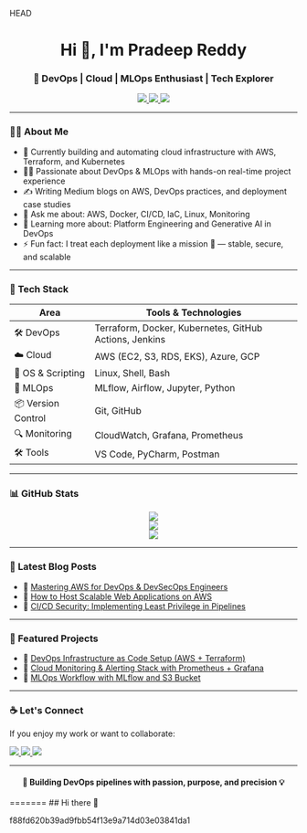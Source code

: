 HEAD

<h1 align="center">Hi 👋, I'm Pradeep Reddy</h1>
<h3 align="center">🚀 DevOps | Cloud | MLOps Enthusiast | Tech Explorer</h3>

<p align="center">
  <a href="https://www.linkedin.com/in/pradeep-reddy-869492347/" target="_blank">
    <img src="https://img.shields.io/badge/LinkedIn-Connect-blue?logo=linkedin" />
  </a>
  <a href="https://medium.com/@prc1196" target="_blank">
    <img src="https://img.shields.io/badge/Medium-Blogs-black?logo=medium" />
  </a>
  <a href="mailto:prc1196@gmail.com">
    <img src="https://img.shields.io/badge/Email-Contact-red?logo=gmail" />
  </a>
</p>

---

### 👨‍💻 About Me
- 🔭 Currently building and automating cloud infrastructure with AWS, Terraform, and Kubernetes  
- 👨‍🏫 Passionate about DevOps & MLOps with hands-on real-time project experience  
- ✍️ Writing Medium blogs on AWS, DevOps practices, and deployment case studies  
- 💬 Ask me about: AWS, Docker, CI/CD, IaC, Linux, Monitoring  
- 🌱 Learning more about: Platform Engineering and Generative AI in DevOps  
- ⚡ Fun fact: I treat each deployment like a mission 🚀 — stable, secure, and scalable  

---

### 🧰 Tech Stack

| Area | Tools & Technologies |
|------|----------------------|
| 🛠️ DevOps | Terraform, Docker, Kubernetes, GitHub Actions, Jenkins |
| ☁️ Cloud | AWS (EC2, S3, RDS, EKS), Azure, GCP |
| 📁 OS & Scripting | Linux, Shell, Bash |
| 🧠 MLOps | MLflow, Airflow, Jupyter, Python |
| 📦 Version Control | Git, GitHub |
| 🔍 Monitoring | CloudWatch, Grafana, Prometheus |
| 🛠️ Tools | VS Code, PyCharm, Postman |

---

### 📊 GitHub Stats

<p align="center">
  <img src="https://github-readme-stats.vercel.app/api?username=prc1196&show_icons=true&theme=radical" />
  <br>
  <img src="https://github-readme-streak-stats.herokuapp.com?user=prc1196&theme=radical" />
  <br>
  <img src="https://github-readme-activity-graph.cyclic.app/graph?username=prc1196&theme=github-compact" />
</p>

---

### 📝 Latest Blog Posts

- 📘 [Mastering AWS for DevOps & DevSecOps Engineers](https://medium.com/@prc1196)
- 📍 [How to Host Scalable Web Applications on AWS](https://medium.com/@prc1196)
- 🤖 [CI/CD Security: Implementing Least Privilege in Pipelines](https://medium.com/@prc1196)

---

### 🚀 Featured Projects

- 🔧 [DevOps Infrastructure as Code Setup (AWS + Terraform)](https://github.com/prc1196)
- 📡 [Cloud Monitoring & Alerting Stack with Prometheus + Grafana](https://github.com/prc1196)
- 🧪 [MLOps Workflow with MLflow and S3 Bucket](https://github.com/prc1196)

---

### ☕ Let's Connect

If you enjoy my work or want to collaborate:

<p align="left">
  <a href="https://www.linkedin.com/in/pradeep-reddy-869492347/">
    <img src="https://img.shields.io/badge/LinkedIn-Pradeep-blue?logo=linkedin" />
  </a>
  <a href="https://medium.com/@prc1196">
    <img src="https://img.shields.io/badge/Medium-Read%20my%20blogs-black?logo=medium" />
  </a>
  <a href="mailto:prc1196@gmail.com">
    <img src="https://img.shields.io/badge/Gmail-Email-red?logo=gmail" />
  </a>
</p>

---

<h4 align="center">🚀 Building DevOps pipelines with passion, purpose, and precision 💡</h4>
=======
## Hi there 👋

<!--
**Prc1196/prc1196** is a ✨ _special_ ✨ repository because its `README.md` (this file) appears on your GitHub profile.

Here are some ideas to get you started:

- 🔭 I’m currently working on ...
- 🌱 I’m currently learning ...
- 👯 I’m looking to collaborate on ...
- 🤔 I’m looking for help with ...
- 💬 Ask me about ...
- 📫 How to reach me: ...
- 😄 Pronouns: ...
- ⚡ Fun fact: ...
-->
f88fd620b39ad9fbb54f13e9a714d03e03841da1
